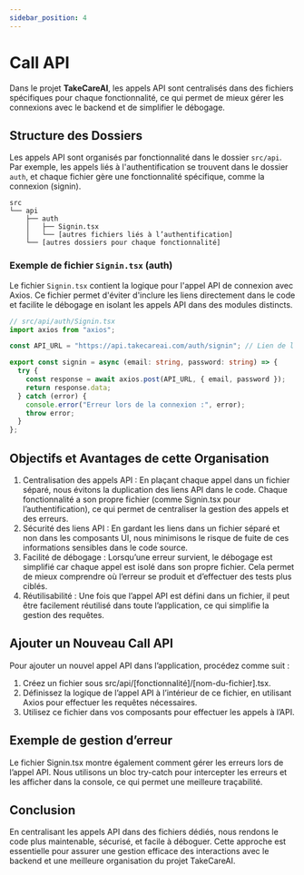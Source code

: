 ```yaml
---
sidebar_position: 4
---
```


# Call API

Dans le projet **TakeCareAI**, les appels API sont centralisés dans des fichiers spécifiques pour chaque fonctionnalité, ce qui permet de mieux gérer les connexions avec le backend et de simplifier le débogage.

## Structure des Dossiers

Les appels API sont organisés par fonctionnalité dans le dossier `src/api`. Par exemple, les appels liés à l'authentification se trouvent dans le dossier `auth`, et chaque fichier gère une fonctionnalité spécifique, comme la connexion (signin).

```plaintext
src
└── api
    ├── auth
    │   ├── Signin.tsx
    │   └── [autres fichiers liés à l’authentification]
    └── [autres dossiers pour chaque fonctionnalité]
```

### Exemple de fichier `Signin.tsx` (auth)

Le fichier `Signin.tsx` contient la logique pour l'appel API de connexion avec Axios. Ce fichier permet d'éviter d'inclure les liens directement dans le code et facilite le débogage en isolant les appels API dans des modules distincts.

```typescript
// src/api/auth/Signin.tsx
import axios from "axios";

const API_URL = "https://api.takecareai.com/auth/signin"; // Lien de l'API de connexion

export const signin = async (email: string, password: string) => {
  try {
    const response = await axios.post(API_URL, { email, password });
    return response.data;
  } catch (error) {
    console.error("Erreur lors de la connexion :", error);
    throw error;
  }
};
```

## Objectifs et Avantages de cette Organisation

1. Centralisation des appels API : En plaçant chaque appel dans un fichier séparé, nous évitons la duplication des liens API dans le code. Chaque fonctionnalité a son propre fichier (comme Signin.tsx pour l’authentification), ce qui permet de centraliser la gestion des appels et des erreurs.
2. Sécurité des liens API : En gardant les liens dans un fichier séparé et non dans les composants UI, nous minimisons le risque de fuite de ces informations sensibles dans le code source.
3. Facilité de débogage : Lorsqu’une erreur survient, le débogage est simplifié car chaque appel est isolé dans son propre fichier. Cela permet de mieux comprendre où l’erreur se produit et d’effectuer des tests plus ciblés.
4. Réutilisabilité : Une fois que l’appel API est défini dans un fichier, il peut être facilement réutilisé dans toute l’application, ce qui simplifie la gestion des requêtes.

## Ajouter un Nouveau Call API

Pour ajouter un nouvel appel API dans l’application, procédez comme suit :

1. Créez un fichier sous src/api/[fonctionnalité]/[nom-du-fichier].tsx.
2. Définissez la logique de l’appel API à l’intérieur de ce fichier, en utilisant Axios pour effectuer les requêtes nécessaires.
3. Utilisez ce fichier dans vos composants pour effectuer les appels à l’API.

## Exemple de gestion d’erreur

Le fichier Signin.tsx montre également comment gérer les erreurs lors de l’appel API. Nous utilisons un bloc try-catch pour intercepter les erreurs et les afficher dans la console, ce qui permet une meilleure traçabilité.

## Conclusion

En centralisant les appels API dans des fichiers dédiés, nous rendons le code plus maintenable, sécurisé, et facile à déboguer. Cette approche est essentielle pour assurer une gestion efficace des interactions avec le backend et une meilleure organisation du projet TakeCareAI.
